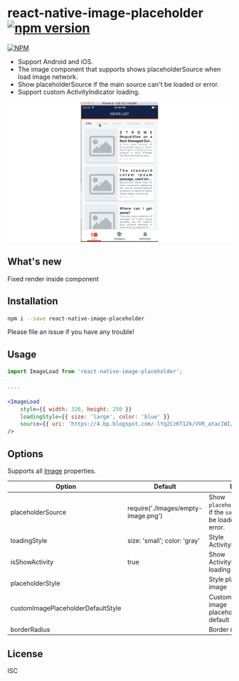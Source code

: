 # react-native-image-placeholder  [![npm version](https://badge.fury.io/js/react-native-image-placeholder.svg)](https://badge.fury.io/js/react-native-image-placeholder)

[![NPM](https://nodei.co/npm/react-native-image-placeholder.png?downloads=true)](https://nodei.co/npm/react-native-image-placeholder/)

- Support Android and iOS.
- The image component that supports shows placeholderSource when load image network.
- Show placeholderSource if the main source can't be loaded or error.
- Support custom ActivityIndicator loading.

![Sample](screenshot.gif)

## What's new
Fixed render inside <ImageLoad /> component

## Installation

```bash
npm i --save react-native-image-placeholder
```

Please file an issue if you have any trouble!


## Usage

```jsx
import ImageLoad from 'react-native-image-placeholder';

....

<ImageLoad
    style={{ width: 320, height: 250 }}
    loadingStyle={{ size: 'large', color: 'blue' }}
    source={{ uri: 'https://4.bp.blogspot.com/-lYq2CzKT12k/VVR_atacIWI/AAAAAAABiwk/ZDXJa9dhUh8/s0/Convict_Lake_Autumn_View_uhd.jpg' }}
/>
```
## Options
Supports all [Image](https://facebook.github.io/react-native/docs/images.html) properties.

Option |Default |Info
------ |---- |----
placeholderSource |require('./Images/empty-image.png') |Show `placeholderSource` if the `source` can't be loaded or error.
loadingStyle |size: 'small'; color: 'gray' | Style ActivityIndicator
isShowActivity | true | Show ActivityIndicator loading
placeholderStyle | | Style placeholder image
customImagePlaceholderDefaultStyle | | Custom style image placeholder default
borderRadius | | Border radius
## License

ISC
